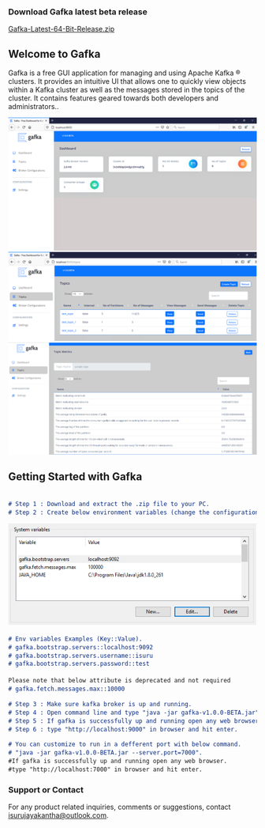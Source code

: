 ### Download Gafka latest beta release 
<a class="btn" href="https://github.com/isurujayakantha/gafka-releases/releases/download/latest/gafka.zip" class="btn">Gafka-Latest-64-Bit-Release.zip</a> 

## Welcome to Gafka

Gafka is a free GUI application for managing and using Apache Kafka ® clusters. It provides an intuitive UI that allows one to quickly view objects within a Kafka cluster as well as the messages stored in the topics of the cluster. It contains features geared towards both developers and administrators..

![Gafka](gafka-img-1.PNG)
![Gafka](gafka-img-2.PNG)
![Gafka](gafka-img-3.PNG)

## Getting Started with Gafka

```markdown

# Step 1 : Download and extract the .zip file to your PC.
# Step 2 : Create below environment variables (change the configuration if you run kafka broker in a deferent port)
```
![step2](step-2.png)

```markdown
# Env variables Examples (Key::Value). 
# gafka.bootstrap.servers::localhost:9092
# gafka.bootstrap.servers.username::isuru
# gafka.bootstrap.servers.password::test

Please note that below attribute is deprecated and not required
# gafka.fetch.messages.max::10000
```

```markdown
# Step 3 : Make sure kafka broker is up and running. 
# Step 4 : Open command line and type "java -jar gafka-v1.0.0-BETA.jar".
# Step 5 : If gafka is successfully up and running open any web browser.
# Step 6 : type "http://localhost:9000" in browser and hit enter.

```

```markdown
# You can customize to run in a defferent port with below command. 
# "java -jar gafka-v1.0.0-BETA.jar --server.port=7000".
#If gafka is successfully up and running open any web browser.
#type "http://localhost:7000" in browser and hit enter.

```

### Support or Contact
 
For any product related inquiries, comments or suggestions, contact isurujayakantha@outlook.com. 
